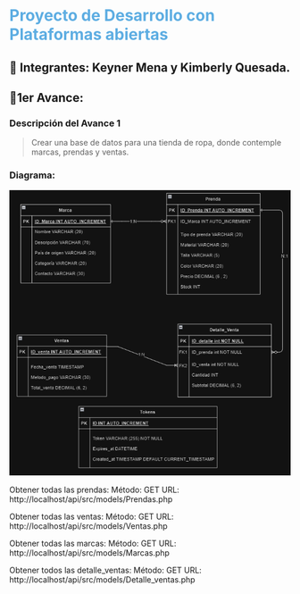 # <p style="color: rgb(93, 173, 226);"> Proyecto de Desarrollo con Plataformas abiertas </p>

## 👥 Integrantes: Keyner Mena y Kimberly Quesada.

## 📄1er Avance:

### Descripción del Avance 1

> Crear una base de datos para una tienda de ropa, donde contemple marcas, prendas y ventas.

### Diagrama:

![Diagrama BD](Diagrama.png "Diagrama BD")

Obtener todas las prendas:
 Método: GET
URL: http://localhost/api/src/models/Prendas.php


Obtener todas las ventas:
 Método: GET
URL: http://localhost/api/src/models/Ventas.php


Obtener todas las marcas:
 Método: GET
URL: http://localhost/api/src/models/Marcas.php


Obtener todos las detalle_ventas:
 Método: GET
URL: http://localhost/api/src/models/Detalle_ventas.php
